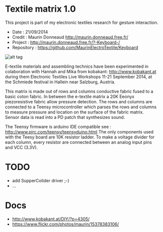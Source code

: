 Textile matrix 1.0
=========
This project is part of my electronic textiles research for gesture interaction.
 - Date : 21/09/2014
 - Credit : Maurin Donneaud http://maurin.donneaud.free.fr/
 - Project : http://maurin.donneaud.free.fr/?-Keyboard-/
 - Repository : https://github.com/MaurinElectroTextile/Keyboard
 
![alt tag](https://c4.staticflickr.com/8/7637/16464397214_b98a5b9cde.jpg)

E-textile materials and assembling technics have been experimented in colaboration with Hannah and Mika from kobakant: http://www.kobakant.at during them Electronic Textiles Live Workshops 11-21 September 2014, at the Schmiede festival in Hallein near Salzburg, Austria.

This matrix is made out of rows and columns conductive fabric fused to a basic coton fabric. In between the e-textile matrix a 20K Eeonyx piezoresistive fabric allow pressure detection. The rows and columns are connected to a Teensy microcontroller which parses the rows and columns to measure pressure and location on the surface of the fabric matrix. Sensor data is read into a PD patch that synthesizes sound.

The Teensy firmware is arduino IDE compatible
see : http://www.pjrc.com/teensy/teensyduino.html
The only components used with the Teesy board are 10K resistor ladder.
To make a voltage divider for each column, every resistor are connected between an analog input pins and VCC (3.3V).

TODO
=========
 - add SupperColider driver ;-)
 - ...
 
 Docs
 =========
 - http://www.kobakant.at/DIY/?p=4305/
 - https://www.flickr.com/photos/maurin/15378383106/
